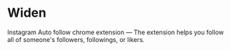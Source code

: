 # Widen

Instagram Auto follow chrome extension — The extension helps you follow all of someone's followers, followings, or likers.
